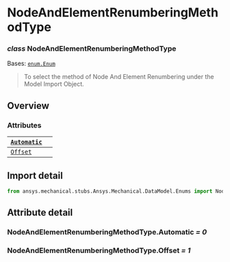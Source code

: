 # NodeAndElementRenumberingMethodType

### *class* NodeAndElementRenumberingMethodType

Bases: [`enum.Enum`](https://docs.python.org/3/library/enum.html#enum.Enum)

> To select the method of Node And Element Renumbering under the Model Import Object.

> <!-- !! processed by numpydoc !! -->

## Overview

### Attributes

| [`Automatic`](#NodeAndElementRenumberingMethodType.Automatic)   |    |
|-----------------------------------------------------------------|----|
| [`Offset`](#NodeAndElementRenumberingMethodType.Offset)         |    |

## Import detail

```python
from ansys.mechanical.stubs.Ansys.Mechanical.DataModel.Enums import NodeAndElementRenumberingMethodType
```

## Attribute detail

### NodeAndElementRenumberingMethodType.Automatic *= 0*

### NodeAndElementRenumberingMethodType.Offset *= 1*
